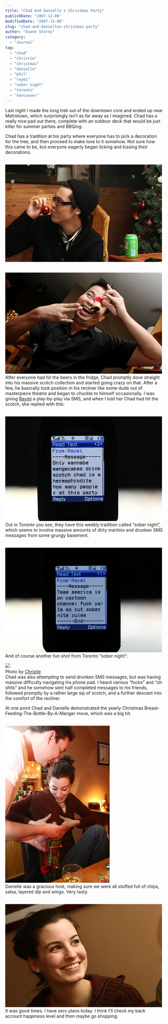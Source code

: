 ```yaml
---
title: "Chad And Danielle's Christmas Party"
publishDate: "2007-12-08"
modifiedDate: "2007-12-08"
slug: "chad-and-danielles-christmas-party"
author: "Duane Storey"
category:
  - "Journal"
tag:
  - "chad"
  - "christie"
  - "christmas"
  - "danielle"
  - "phil"
  - "raymi"
  - "sober night"
  - "toronto"
  - "Vancouver"
---
```


Last night I made the long trek out of the downtown core and ended up near Metrotown, which surprisingly isn’t as far away as I imagined. Chad has a really nice pad out there, complete with an outdoor deck that would be just killer for summer parties and BBQing.

Chad has a tradition at his party where everyone has to pick a decoration for the tree, and then proceed to make love to it somehow. Not sure how this came to be, but everyone eagerly began licking and kissing their decorations.

  
[  
![](_images/chad-and-danielles-christmas-party-1.jpg)  ](http://flickr.com/photos/duanestorey/2095189742/)  
  
[  
![](_images/chad-and-danielles-christmas-party-2.jpg)  ](http://flickr.com/photos/duanestorey/2095189630/in/set-72157603401940868/)  
After everyone had hit the beers in the fridge, Chad promptly dove straight into his massive scotch collection and started going crazy on that. After a few, he basically took position in his recliner like some dude out of masterpiece theatre and began to chuckle to himself occasionally. I was giving [Raymi](http://raymitheminx.com/) a play-by-play via SMS, and when I told her Chad had hit the scotch, she replied with this:

  
[  
![](_images/chad-and-danielles-christmas-party-3.jpg)  ](http://flickr.com/photos/duanestorey/2096214650/)  
Out in Toronto you see, they have this weekly tradition called “sober night”, which seems to involve massive amounts of dirty martinis and drunken SMS messages from some grungy basement.

  
[  
![](_images/chad-and-danielles-christmas-party-4.jpg)  ](http://flickr.com/photos/duanestorey/2095440551/in/photostream/)  
And of course another fun shot from Toronto “sober night”:

  
[![](http://farm3.static.flickr.com/2414/2094246773_581222b409.jpg?v=0)](http://flickr.com/photos/39729207@N00/2094246773/)  
Photo by [Christie](http://exhausticated.com)  
Chad was also attempting to send drunken SMS messages, but was having massive difficulty navigating his phone pad. I heard various “fucks” and “oh shits” and he somehow sent half completed messages to his friends, followed promptly by a rather large sip of scotch, and a further descent into the comfort of the recliner.

At one point Chad and Danielle demonstrated the yearly Christmas Breast-Feeding-The-Bottle-By-A-Manger move, which was a big hit.

  
[  
![](_images/chad-and-danielles-christmas-party-6.jpg)  ](http://flickr.com/photos/duanestorey/2095200948/in/set-72157603401940868/)  
Danielle was a gracious host, making sure we were all stuffed full of chips, salsa, layered dip and wings. Very tasty.

  
[  
![](_images/chad-and-danielles-christmas-party-7.jpg)  ](http://flickr.com/photos/duanestorey/2094425623/in/set-72157603401940868/)  
It was good times. I have zero plans today. I think I’ll check my back account happiness level and then maybe go shopping.